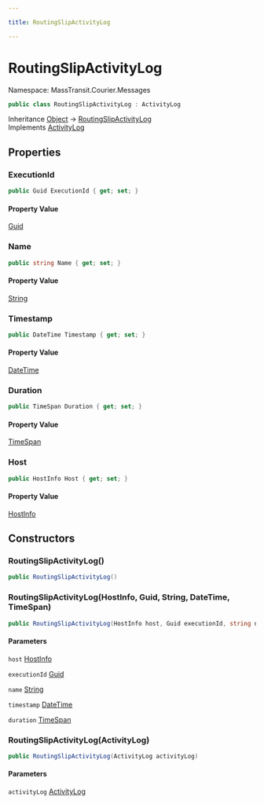 ```yaml
---

title: RoutingSlipActivityLog

---
```


# RoutingSlipActivityLog

Namespace: MassTransit.Courier.Messages

```csharp
public class RoutingSlipActivityLog : ActivityLog
```

Inheritance [Object](https://learn.microsoft.com/en-us/dotnet/api/system.object) → [RoutingSlipActivityLog](../masstransit-courier-messages/routingslipactivitylog)<br/>
Implements [ActivityLog](../masstransit-courier-contracts/activitylog)

## Properties

### **ExecutionId**

```csharp
public Guid ExecutionId { get; set; }
```

#### Property Value

[Guid](https://learn.microsoft.com/en-us/dotnet/api/system.guid)<br/>

### **Name**

```csharp
public string Name { get; set; }
```

#### Property Value

[String](https://learn.microsoft.com/en-us/dotnet/api/system.string)<br/>

### **Timestamp**

```csharp
public DateTime Timestamp { get; set; }
```

#### Property Value

[DateTime](https://learn.microsoft.com/en-us/dotnet/api/system.datetime)<br/>

### **Duration**

```csharp
public TimeSpan Duration { get; set; }
```

#### Property Value

[TimeSpan](https://learn.microsoft.com/en-us/dotnet/api/system.timespan)<br/>

### **Host**

```csharp
public HostInfo Host { get; set; }
```

#### Property Value

[HostInfo](../masstransit/hostinfo)<br/>

## Constructors

### **RoutingSlipActivityLog()**

```csharp
public RoutingSlipActivityLog()
```

### **RoutingSlipActivityLog(HostInfo, Guid, String, DateTime, TimeSpan)**

```csharp
public RoutingSlipActivityLog(HostInfo host, Guid executionId, string name, DateTime timestamp, TimeSpan duration)
```

#### Parameters

`host` [HostInfo](../masstransit/hostinfo)<br/>

`executionId` [Guid](https://learn.microsoft.com/en-us/dotnet/api/system.guid)<br/>

`name` [String](https://learn.microsoft.com/en-us/dotnet/api/system.string)<br/>

`timestamp` [DateTime](https://learn.microsoft.com/en-us/dotnet/api/system.datetime)<br/>

`duration` [TimeSpan](https://learn.microsoft.com/en-us/dotnet/api/system.timespan)<br/>

### **RoutingSlipActivityLog(ActivityLog)**

```csharp
public RoutingSlipActivityLog(ActivityLog activityLog)
```

#### Parameters

`activityLog` [ActivityLog](../masstransit-courier-contracts/activitylog)<br/>
